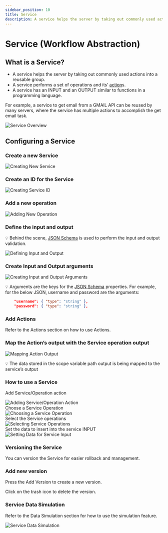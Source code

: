 ```yaml
---
sidebar_position: 10
title: Service
description: A service helps the server by taking out commonly used actions into a reusable group.
---
```

# Service (Workflow Abstraction)

## What is a Service?

- A service helps the server by taking out commonly used actions into a reusable group.
- A service performs a set of operations and its’ [action](../../actions-library)s.
- A service has an INPUT and an OUTPUT similar to functions in a programming language.

For example, a service to get email from a GMAIL API can be reused by many servers, where the service has multiple actions to accomplish the get email task.

<div class="myResponsiveImg">
    <img src="/apiautoflow/img/Guide/Service/service_overview.png" alt="Service Overview" class="myResponsiveImg"/>
</div>

## Configuring a Service

### Create a new Service

<div class="myResponsiveImg">
    <img src="/apiautoflow/img/Guide/Service/create_new_service.png" alt="Creating New Service" class="myResponsiveImg"/>
</div>

### Create an ID for the Service

<div class="myResponsiveImg">
    <img src="/apiautoflow/img/Guide/Service/create_service_id.png" alt="Creating Service ID" class="myResponsiveImg"/>
</div>

### Add a new operation

<div class="myResponsiveImg">
    <img src="/apiautoflow/img/Guide/Service/add_new_operation.png" alt="Adding New Operation" class="myResponsiveImg"/>
</div>

### Define the input and output

💡 Behind the scene, [JSON Schema](https://json-schema.org/understanding-json-schema/) is used to perform the input and output validation.

<div class="myResponsiveImg">
    <img src="/apiautoflow/img/Guide/Service/define_input_output.png" alt="Defining Input and Output" class="myResponsiveImg"/>
</div>

### Create Input and Output arguments

<div class="myResponsiveImg">
    <img src="/apiautoflow/img/Guide/Service/create_input_output_args.png" alt="Creating Input and Output Arguments" class="myResponsiveImg"/>
</div>


💡 Arguments are the keys for the [JSON Schema](https://json-schema.org/understanding-json-schema/) properties. For example, for the below JSON, username and password are the arguments:

```json
    "username": { "type": "string" },
    "password": { "type": "string" },
```


### Add Actions
Refer to the Actions section on how to use Actions.

### Map the Action’s output with the Service operation output
<div class="myResponsiveImg">
    <img src="/apiautoflow/img/Guide/Service/map_action_output.png" alt="Mapping Action Output" class="myResponsiveImg"/>
</div>

💡 The data stored in the scope variable path output is being mapped to the service’s output


### How to use a Service
Add Service/Operation action
<div class="myResponsiveImg">
    <img src="/apiautoflow/img/Guide/Service/add_service_operation.png" alt="Adding Service/Operation Action" class="myResponsiveImg"/>
</div>
Choose a Service Operation
<div class="myResponsiveImg">
    <img src="/apiautoflow/img/Guide/Service/choose_service_operation.png" alt="Choosing a Service Operation" class="myResponsiveImg"/>
</div>
Select the Service operations
<div class="myResponsiveImg">
    <img src="/apiautoflow/img/Guide/Service/select_service_operations.png" alt="Selecting Service Operations" class="myResponsiveImg"/>
</div>
Set the data to insert into the service INPUT
<div class="myResponsiveImg">
    <img src="/apiautoflow/img/Guide/Service/set_data_service_input.png" alt="Setting Data for Service Input" class="myResponsiveImg"/>
</div>

### Versioning the Service
You can version the Service for easier rollback and management.

### Add new version
Press the Add Version to create a new version.

Click on the trash icon to delete the version.

### Service Data Simulation
Refer to the Data Simulation section for how to use the simulation feature.

<div class="myResponsiveImg">
    <img src="/apiautoflow/img/Guide/Service/service_data_simulation.png" alt="Service Data Simulation" class="myResponsiveImg"/>
</div>